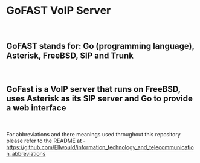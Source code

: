 # GoFAST VoIP Server

<br>

## GoFAST stands for: Go (programming language), Asterisk, FreeBSD, SIP and Trunk

<br>

## GoFast is a VoIP server that runs on FreeBSD, uses Asterisk as its SIP server and Go to provide a web interface

<br>

For abbreviations and there meanings used throughout this repository please refer to the README at - https://github.com/Ellwould/information_technology_and_telecommunication_abbreviations
